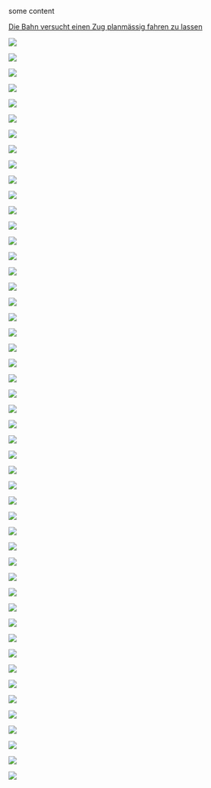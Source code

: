 


some content

<!-- <iframe width="1280" height="720" src="//www.youtube.com/embed/zUDqI9PJpc8" frameborder="0" allowfullscreen></iframe> -->

<a href="https://raw.githubusercontent.com/loveencounterflow/vlieland-and-schiermonnikoog/gh-pages/traffic-announcements/Sequenz%2001.3gp">Die Bahn versucht einen Zug planmässig fahren zu lassen</a>
<!-- <video id="sampleMovie" src="https://github.com/loveencounterflow/vlieland-and-schiermonnikoog/raw/gh-pages/traffic-announcements/MVI_2605.AVI" controls></video> -->

![](https://github.com/loveencounterflow/vlieland-and-schiermonnikoog/raw/gh-pages/panoramas/vlieland-pal30-duinen.jpg)

![](https://github.com/loveencounterflow/vlieland-and-schiermonnikoog/raw/gh-pages/junk-on-the-beach/vlieland/IMG_1129.JPG)

![](https://github.com/loveencounterflow/vlieland-and-schiermonnikoog/raw/gh-pages/junk-on-the-beach/vlieland/IMG_1602.JPG)

![](https://github.com/loveencounterflow/vlieland-and-schiermonnikoog/raw/gh-pages/junk-on-the-beach/vlieland/IMG_1741.JPG)

![](https://github.com/loveencounterflow/vlieland-and-schiermonnikoog/raw/gh-pages/junk-on-the-beach/vlieland/IMG_1742.JPG)

![](https://github.com/loveencounterflow/vlieland-and-schiermonnikoog/raw/gh-pages/junk-on-the-beach/vlieland/IMG_1743.JPG)

![](https://github.com/loveencounterflow/vlieland-and-schiermonnikoog/raw/gh-pages/junk-on-the-beach/vlieland/IMG_1746.JPG)

![](https://github.com/loveencounterflow/vlieland-and-schiermonnikoog/raw/gh-pages/junk-on-the-beach/vlieland/IMG_1747.JPG)

![](https://github.com/loveencounterflow/vlieland-and-schiermonnikoog/raw/gh-pages/junk-on-the-beach/vlieland/IMG_1748.JPG)

![](https://github.com/loveencounterflow/vlieland-and-schiermonnikoog/raw/gh-pages/junk-on-the-beach/vlieland/IMG_1749.JPG)

![](https://github.com/loveencounterflow/vlieland-and-schiermonnikoog/raw/gh-pages/junk-on-the-beach/vlieland/IMG_1750.JPG)

![](https://github.com/loveencounterflow/vlieland-and-schiermonnikoog/raw/gh-pages/junk-on-the-beach/vlieland/IMG_1751.JPG)

![](https://github.com/loveencounterflow/vlieland-and-schiermonnikoog/raw/gh-pages/junk-on-the-beach/vlieland/IMG_1752.JPG)

![](https://github.com/loveencounterflow/vlieland-and-schiermonnikoog/raw/gh-pages/junk-on-the-beach/vlieland/IMG_1753.JPG)

![](https://github.com/loveencounterflow/vlieland-and-schiermonnikoog/raw/gh-pages/junk-on-the-beach/vlieland/IMG_1754.JPG)

![](https://github.com/loveencounterflow/vlieland-and-schiermonnikoog/raw/gh-pages/junk-on-the-beach/vlieland/IMG_1755.JPG)

![](https://github.com/loveencounterflow/vlieland-and-schiermonnikoog/raw/gh-pages/junk-on-the-beach/vlieland/IMG_1756.JPG)

![](https://github.com/loveencounterflow/vlieland-and-schiermonnikoog/raw/gh-pages/junk-on-the-beach/vlieland/IMG_1757.JPG)

![](https://github.com/loveencounterflow/vlieland-and-schiermonnikoog/raw/gh-pages/junk-on-the-beach/vlieland/IMG_1758.JPG)

![](https://github.com/loveencounterflow/vlieland-and-schiermonnikoog/raw/gh-pages/junk-on-the-beach/vlieland/IMG_1759.JPG)

![](https://github.com/loveencounterflow/vlieland-and-schiermonnikoog/raw/gh-pages/junk-on-the-beach/vlieland/IMG_1760.JPG)

![](https://github.com/loveencounterflow/vlieland-and-schiermonnikoog/raw/gh-pages/junk-on-the-beach/vlieland/IMG_1761.JPG)

![](https://github.com/loveencounterflow/vlieland-and-schiermonnikoog/raw/gh-pages/junk-on-the-beach/vlieland/IMG_1762.JPG)

![](https://github.com/loveencounterflow/vlieland-and-schiermonnikoog/raw/gh-pages/junk-on-the-beach/vlieland/IMG_1763.JPG)

![](https://github.com/loveencounterflow/vlieland-and-schiermonnikoog/raw/gh-pages/junk-on-the-beach/vlieland/IMG_1764.JPG)

![](https://github.com/loveencounterflow/vlieland-and-schiermonnikoog/raw/gh-pages/junk-on-the-beach/vlieland/IMG_1766.JPG)

![](https://github.com/loveencounterflow/vlieland-and-schiermonnikoog/raw/gh-pages/junk-on-the-beach/vlieland/IMG_1767.JPG)

![](https://github.com/loveencounterflow/vlieland-and-schiermonnikoog/raw/gh-pages/junk-on-the-beach/vlieland/IMG_1768.JPG)

![](https://github.com/loveencounterflow/vlieland-and-schiermonnikoog/raw/gh-pages/junk-on-the-beach/vlieland/IMG_1769.JPG)

![](https://github.com/loveencounterflow/vlieland-and-schiermonnikoog/raw/gh-pages/junk-on-the-beach/vlieland/IMG_1770.JPG)

![](https://github.com/loveencounterflow/vlieland-and-schiermonnikoog/raw/gh-pages/junk-on-the-beach/vlieland/IMG_1771.JPG)

![](https://github.com/loveencounterflow/vlieland-and-schiermonnikoog/raw/gh-pages/junk-on-the-beach/vlieland/IMG_1772.JPG)

![](https://github.com/loveencounterflow/vlieland-and-schiermonnikoog/raw/gh-pages/junk-on-the-beach/vlieland/IMG_1773.JPG)

![](https://github.com/loveencounterflow/vlieland-and-schiermonnikoog/raw/gh-pages/junk-on-the-beach/vlieland/IMG_1774.JPG)

![](https://github.com/loveencounterflow/vlieland-and-schiermonnikoog/raw/gh-pages/junk-on-the-beach/vlieland/IMG_1775.JPG)

![](https://github.com/loveencounterflow/vlieland-and-schiermonnikoog/raw/gh-pages/junk-on-the-beach/vlieland/IMG_1776.JPG)

![](https://github.com/loveencounterflow/vlieland-and-schiermonnikoog/raw/gh-pages/junk-on-the-beach/vlieland/IMG_1777.JPG)

![](https://github.com/loveencounterflow/vlieland-and-schiermonnikoog/raw/gh-pages/junk-on-the-beach/vlieland/IMG_1778.JPG)

![](https://github.com/loveencounterflow/vlieland-and-schiermonnikoog/raw/gh-pages/junk-on-the-beach/vlieland/IMG_1782.JPG)

![](https://github.com/loveencounterflow/vlieland-and-schiermonnikoog/raw/gh-pages/junk-on-the-beach/vlieland/IMG_1868.JPG)

![](https://github.com/loveencounterflow/vlieland-and-schiermonnikoog/raw/gh-pages/junk-on-the-beach/vlieland/IMG_1869.JPG)

![](https://github.com/loveencounterflow/vlieland-and-schiermonnikoog/raw/gh-pages/junk-on-the-beach/vlieland/IMG_1870.JPG)

![](https://github.com/loveencounterflow/vlieland-and-schiermonnikoog/raw/gh-pages/junk-on-the-beach/vlieland/IMG_1871.JPG)

![](https://github.com/loveencounterflow/vlieland-and-schiermonnikoog/raw/gh-pages/junk-on-the-beach/vlieland/IMG_1872.JPG)

![](https://github.com/loveencounterflow/vlieland-and-schiermonnikoog/raw/gh-pages/junk-on-the-beach/vlieland/IMG_1873.JPG)

![](https://github.com/loveencounterflow/vlieland-and-schiermonnikoog/raw/gh-pages/junk-on-the-beach/vlieland/IMG_1874.JPG)

![](https://github.com/loveencounterflow/vlieland-and-schiermonnikoog/raw/gh-pages/junk-on-the-beach/vlieland/IMG_1875.JPG)

![](https://github.com/loveencounterflow/vlieland-and-schiermonnikoog/raw/gh-pages/junk-on-the-beach/vlieland/IMG_1877.JPG)

![](https://github.com/loveencounterflow/vlieland-and-schiermonnikoog/raw/gh-pages/junk-on-the-beach/vlieland/IMG_2116.JPG)

